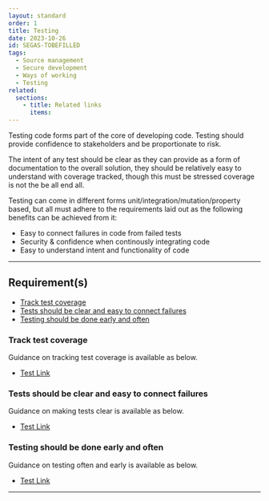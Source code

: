 ```yaml
---
layout: standard
order: 1
title: Testing
date: 2023-10-26
id: SEGAS-TOBEFILLED
tags:
  - Source management
  - Secure development
  - Ways of working
  - Testing
related:
  sections:
    - title: Related links
      items:
---
```


Testing code forms part of the core of developing code. Testing should provide confidence to stakeholders and be proportionate to risk. 

The intent of any test should be clear as they can provide as a form of documentation to the overall solution, they should be relatively easy to understand with coverage tracked, though this must be stressed coverage is not the be all end all.

Testing can come in different forms unit/integration/mutation/property based, but all must adhere to the requirements laid out as the following benefits can be achieved from it:

- Easy to connect failures in code from failed tests
- Security & confidence when continously integrating code
- Easy to understand intent and functionality of code 

---

## Requirement(s)

- [Track test coverage](#track-test-coverage)
- [Tests should be clear and easy to connect failures](#tests-should-be-clear-and-easy-to-connect-failures)
- [Testing should be done early and often](#testing-should-be-done-early-and-often)
  

### Track test coverage

Guidance on tracking test coverage is available as below.

- [Test Link](https://git-scm.com/book/en/v2/Git-Tools-Signing-Your-Work)

### Tests should be clear and easy to connect failures

Guidance on making tests clear is available as below.

- [Test Link](https://git-scm.com/book/en/v2/Git-Tools-Signing-Your-Work)

### Testing should be done early and often

Guidance on testing often and early is available as below.

- [Test Link](https://git-scm.com/book/en/v2/Git-Tools-Signing-Your-Work)

---
